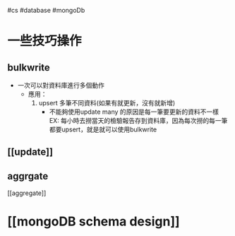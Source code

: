 #cs #database #mongoDb

# 一些技巧操作
## bulkwrite
- 一次可以對資料庫進行多個動作
	- 應用：
		1. upsert 多筆不同資料(如果有就更新，沒有就新增)
			- 不能夠使用update many 的原因是每一筆要更新的資料不一樣
			EX: 每小時去撈當天的檢驗報告存到資料庫，因為每次撈的每一筆都要upsert，就是就可以使用bulkwrite
			
## [[update]]

## aggrgate
[[aggregate]]


# [[mongoDB schema design]]

